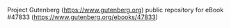 Project Gutenberg (https://www.gutenberg.org) public repository for eBook #47833 (https://www.gutenberg.org/ebooks/47833)

